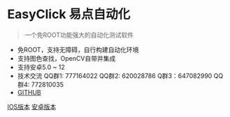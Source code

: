 
# EasyClick 易点自动化

> 一个免ROOT功能强大的自动化测试软件

* 免ROOT，支持无障碍，自行构建自动化环境
* 支持图色查找，OpenCV自带并集成
* 支持安卓5.0 ~ 12
* 技术交流 QQ群1: 777164022   QQ群2: 620028786 Q群3：647082990 QQ群4: 772810035
* [GITHUB](https://github.com/easy-click/easyclick-libs)

[IOS版本](http://ieasyclick.com/iosdocs/#/)
[安卓版本](README)



